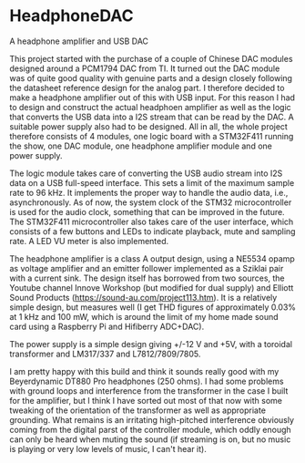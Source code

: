 # HeadphoneDAC
A headphone amplifier and USB DAC

This project started with the purchase of a couple of Chinese DAC modules designed around a PCM1794 DAC from TI. It turned out the DAC module was of quite good quality with genuine parts and a design closely following the datasheet reference design for the analog part. I therefore decided to make a headphone amplifier out of this with USB input. For this reason I had to design and construct the actual headphoen amplifier as well as the logic that converts the USB data into a I2S stream that can be read by the DAC. A suitable power supply also had to be designed. All in all, the whole project therefore consists of 4 modules, one logic board with a STM32F411 running the show, one DAC module, one headphone amplifier module and one power supply.

The logic module takes care of converting the USB audio stream into I2S data on a USB full-speed interface. This sets a limit of the maximum sample rate to 96 kHz. It implements the proper way to handle the audio data, i.e., asynchronously. As of now, the system clock of the STM32 microcontroller is used for the audio clock, something that can be improved in the future. The STM32F411 microcontroller also takes care of the user interface, which consists of a few buttons and LEDs to indicate playback, mute and sampling rate. A LED VU meter is also implemented.

The headphone amplifier is a class A output design, using a NE5534 opamp as voltage amplifier and an emitter follower implemented as a Sziklai pair with a current sink. The design itself has borrowed from two sources, the Youtube channel Innove Workshop (but modified for dual supply) and Elliott Sound Products (https://sound-au.com/project113.htm). It is a relatively simple design, but measures well (I get THD figures of approximately 0.03% at 1 kHz and 100 mW, which is around the limit of my home made sound card using a Raspberry Pi and Hifiberry ADC+DAC). 

The power supply is a simple design giving +/-12 V and +5V, with a toroidal transformer and LM317/337 and L7812/7809/7805.

I am pretty happy with this build and think it sounds really good with my Beyerdynamic DT880 Pro headphones (250 ohms). I had some problems with ground loops and interference from the transformer in the case I built for the amplifier, but I think I have sorted out most of that now with some tweaking of the orientation of the transformer as well as appropriate grounding. What remains is an irritating high-pitched interference obviously coming from the digital parst of the controller module, which oddly enough can only be heard when muting the sound (if streaming is on, but no music is playing or very low levels of music, I can't hear it).
